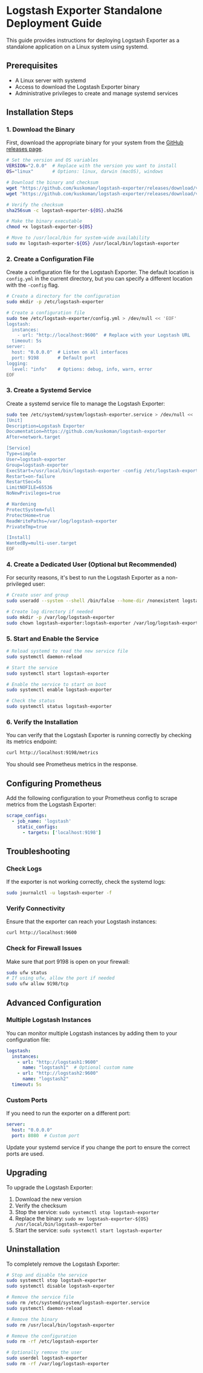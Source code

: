 # Logstash Exporter Standalone Deployment Guide

This guide provides instructions for deploying Logstash Exporter as a standalone application on a Linux system using systemd.

## Prerequisites

- A Linux server with systemd
- Access to download the Logstash Exporter binary
- Administrative privileges to create and manage systemd services

## Installation Steps

### 1. Download the Binary

First, download the appropriate binary for your system from the [GitHub releases page](https://github.com/kuskoman/logstash-exporter/releases).

```bash
# Set the version and OS variables
VERSION="2.0.0"  # Replace with the version you want to install
OS="linux"       # Options: linux, darwin (macOS), windows

# Download the binary and checksum
wget "https://github.com/kuskoman/logstash-exporter/releases/download/v${VERSION}/logstash-exporter-${OS}"
wget "https://github.com/kuskoman/logstash-exporter/releases/download/v${VERSION}/logstash-exporter-${OS}.sha256"

# Verify the checksum
sha256sum -c logstash-exporter-${OS}.sha256

# Make the binary executable
chmod +x logstash-exporter-${OS}

# Move to /usr/local/bin for system-wide availability
sudo mv logstash-exporter-${OS} /usr/local/bin/logstash-exporter
```

### 2. Create a Configuration File

Create a configuration file for the Logstash Exporter. The default location is `config.yml` in the current directory, but you can specify a different location with the `-config` flag.

```bash
# Create a directory for the configuration
sudo mkdir -p /etc/logstash-exporter

# Create a configuration file
sudo tee /etc/logstash-exporter/config.yml > /dev/null << 'EOF'
logstash:
  instances:
    - url: "http://localhost:9600"  # Replace with your Logstash URL
  timeout: 5s
server:
  host: "0.0.0.0"  # Listen on all interfaces
  port: 9198       # Default port
logging:
  level: "info"    # Options: debug, info, warn, error
EOF
```

### 3. Create a Systemd Service

Create a systemd service file to manage the Logstash Exporter:

```bash
sudo tee /etc/systemd/system/logstash-exporter.service > /dev/null << 'EOF'
[Unit]
Description=Logstash Exporter
Documentation=https://github.com/kuskoman/logstash-exporter
After=network.target

[Service]
Type=simple
User=logstash-exporter
Group=logstash-exporter
ExecStart=/usr/local/bin/logstash-exporter -config /etc/logstash-exporter/config.yml
Restart=on-failure
RestartSec=5s
LimitNOFILE=65536
NoNewPrivileges=true

# Hardening
ProtectSystem=full
ProtectHome=true
ReadWritePaths=/var/log/logstash-exporter
PrivateTmp=true

[Install]
WantedBy=multi-user.target
EOF
```

### 4. Create a Dedicated User (Optional but Recommended)

For security reasons, it's best to run the Logstash Exporter as a non-privileged user:

```bash
# Create user and group
sudo useradd --system --shell /bin/false --home-dir /nonexistent logstash-exporter

# Create log directory if needed
sudo mkdir -p /var/log/logstash-exporter
sudo chown logstash-exporter:logstash-exporter /var/log/logstash-exporter
```

### 5. Start and Enable the Service

```bash
# Reload systemd to read the new service file
sudo systemctl daemon-reload

# Start the service
sudo systemctl start logstash-exporter

# Enable the service to start on boot
sudo systemctl enable logstash-exporter

# Check the status
sudo systemctl status logstash-exporter
```

### 6. Verify the Installation

You can verify that the Logstash Exporter is running correctly by checking its metrics endpoint:

```bash
curl http://localhost:9198/metrics
```

You should see Prometheus metrics in the response.

## Configuring Prometheus

Add the following configuration to your Prometheus config to scrape metrics from the Logstash Exporter:

```yaml
scrape_configs:
  - job_name: 'logstash'
    static_configs:
      - targets: ['localhost:9198']
```

## Troubleshooting

### Check Logs

If the exporter is not working correctly, check the systemd logs:

```bash
sudo journalctl -u logstash-exporter -f
```

### Verify Connectivity

Ensure that the exporter can reach your Logstash instances:

```bash
curl http://localhost:9600
```

### Check for Firewall Issues

Make sure that port 9198 is open on your firewall:

```bash
sudo ufw status
# If using ufw, allow the port if needed
sudo ufw allow 9198/tcp
```

## Advanced Configuration

### Multiple Logstash Instances

You can monitor multiple Logstash instances by adding them to your configuration file:

```yaml
logstash:
  instances:
    - url: "http://logstash1:9600"
      name: "logstash1"  # Optional custom name
    - url: "http://logstash2:9600"
      name: "logstash2"
  timeout: 5s
```

### Custom Ports

If you need to run the exporter on a different port:

```yaml
server:
  host: "0.0.0.0"
  port: 8080  # Custom port
```

Update your systemd service if you change the port to ensure the correct ports are used.

## Upgrading

To upgrade the Logstash Exporter:

1. Download the new version
2. Verify the checksum
3. Stop the service: `sudo systemctl stop logstash-exporter`
4. Replace the binary: `sudo mv logstash-exporter-${OS} /usr/local/bin/logstash-exporter`
5. Start the service: `sudo systemctl start logstash-exporter`

## Uninstallation

To completely remove the Logstash Exporter:

```bash
# Stop and disable the service
sudo systemctl stop logstash-exporter
sudo systemctl disable logstash-exporter

# Remove the service file
sudo rm /etc/systemd/system/logstash-exporter.service
sudo systemctl daemon-reload

# Remove the binary
sudo rm /usr/local/bin/logstash-exporter

# Remove the configuration
sudo rm -rf /etc/logstash-exporter

# Optionally remove the user
sudo userdel logstash-exporter
sudo rm -rf /var/log/logstash-exporter
```
